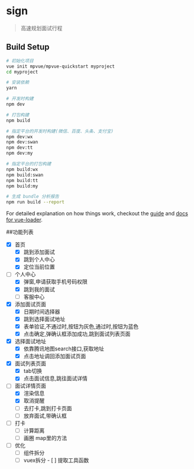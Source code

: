 ﻿# sign

> 高速规划面试行程

## Build Setup

``` bash
# 初始化项目
vue init mpvue/mpvue-quickstart myproject
cd myproject

# 安装依赖
yarn

# 开发时构建
npm dev

# 打包构建
npm build

# 指定平台的开发时构建(微信、百度、头条、支付宝)
npm dev:wx
npm dev:swan
npm dev:tt
npm dev:my

# 指定平台的打包构建
npm build:wx
npm build:swan
npm build:tt
npm build:my

# 生成 bundle 分析报告
npm run build --report
```

For detailed explanation on how things work, checkout the [guide](http://vuejs-templates.github.io/webpack/) and [docs for vue-loader](http://vuejs.github.io/vue-loader).

##功能列表
- [x] 首页
  - [x] 跳到添加面试
  - [x] 跳到个人中心
  - [x] 定位当前位置
- [ ] 个人中心
  - [x] 弹窗,申请获取手机号码权限
  - [x] 跳到我的面试
  - [ ] 客服中心

- [x] 添加面试页面
	- [x] 日期时间选择器
	- [x] 跳到选择面试地址
	- [x] 表单验证,不通过时,按钮为灰色,通过时,按钮为蓝色
	- [x] 点击确定,弹确认框添加成功,跳到面试列表页面
- [x] 选择面试地址
  - [x] 依靠腾讯地图search接口,获取地址
  - [x] 点击地址调回添加面试页面
- [x] 面试列表页面
	- [x] tab切换
	- [x] 点击面试信息,跳往面试详情
- [ ] 面试详情页面
  - [x] 渲染信息 
  - [x] 取消提醒
  - [ ] 去打卡,跳到打卡页面
  - [ ] 放弃面试,带确认框
- [ ] 打卡
  - [ ] 计算距离
  - [ ] 画圈 map里的方法
- [ ] 优化
  - [ ] 组件拆分
  - [ ] vuex拆分 - [ ] 提取工具函数